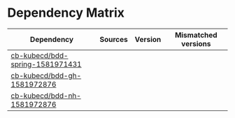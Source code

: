 # Dependency Matrix

Dependency | Sources | Version | Mismatched versions
---------- | ------- | ------- | -------------------
[cb-kubecd/bdd-spring-1581971431](https://github.com/cb-kubecd/bdd-spring-1581971431.git) |  | []() | 
[cb-kubecd/bdd-gh-1581972876](https://github.com/cb-kubecd/bdd-gh-1581972876.git) |  | []() | 
[cb-kubecd/bdd-nh-1581972876](https://github.com/cb-kubecd/bdd-nh-1581972876.git) |  | []() | 
